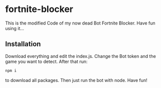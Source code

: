 # fortnite-blocker
This is the modified Code of my now dead Bot Fortnite Blocker. Have fun using it...

## Installation
Download everything and edit the index.js.
Change the Bot token and the game you want to detect.
After that run:
```js
npm i
```
to download all packages.
Then just run the bot with node.
Have fun!
